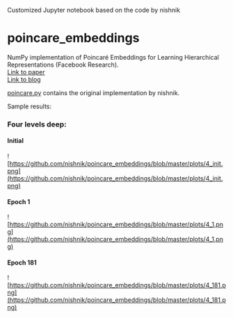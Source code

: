 Customized Jupyter notebook based on the code by nishnik


# poincare_embeddings
NumPy implementation of Poincaré Embeddings for Learning Hierarchical Representations (Facebook Research). <br>
[Link to paper](https://arxiv.org/pdf/1705.08039.pdf) <br>
[Link to blog](https://medium.com/towards-data-science/facebook-research-just-published-an-awesome-paper-on-learning-hierarchical-representations-34e3d829ede7)

[poincare.py](https://github.com/nishnik/poincare_embeddings/blob/master/poincare.py) contains the original implementation by nishnik.

Sample results:

### Four levels deep:

#### Initial
![https://github.com/nishnik/poincare_embeddings/blob/master/plots/4_init.png](https://github.com/nishnik/poincare_embeddings/blob/master/plots/4_init.png)
#### Epoch 1
![https://github.com/nishnik/poincare_embeddings/blob/master/plots/4_1.png](https://github.com/nishnik/poincare_embeddings/blob/master/plots/4_1.png)
#### Epoch 181
![https://github.com/nishnik/poincare_embeddings/blob/master/plots/4_181.png](https://github.com/nishnik/poincare_embeddings/blob/master/plots/4_181.png)


